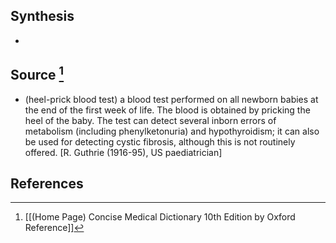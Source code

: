 ## Synthesis
- 
## Source [^1]
- (heel-prick blood test) a blood test performed on all newborn babies at the end of the first week of life. The blood is obtained by pricking the heel of the baby. The test can detect several inborn errors of metabolism (including phenylketonuria) and hypothyroidism; it can also be used for detecting cystic fibrosis, although this is not routinely offered. \[R. Guthrie (1916-95), US paediatrician]
## References

[^1]: [[(Home Page) Concise Medical Dictionary 10th Edition by Oxford Reference]]